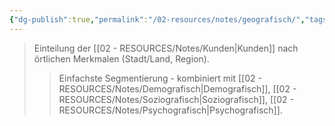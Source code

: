 ```yaml
---
{"dg-publish":true,"permalink":"/02-resources/notes/geografisch/","tags":["marketing/segmentierung"],"noteIcon":"","updated":"2025-08-26T16:35:24.290+02:00"}
---
```


>Einteilung der [[02 - RESOURCES/Notes/Kunden\|Kunden]] nach örtlichen Merkmalen (Stadt/Land, Region).
>>Einfachste Segmentierung - kombiniert mit [[02 - RESOURCES/Notes/Demografisch\|Demografisch]], [[02 - RESOURCES/Notes/Soziografisch\|Soziografisch]], [[02 - RESOURCES/Notes/Psychografisch\|Psychografisch]].